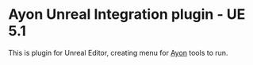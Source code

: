 # Ayon Unreal Integration plugin - UE 5.1

This is plugin for Unreal Editor, creating menu for [Ayon](https://github.com/ynput/OpenPype) tools to run.
